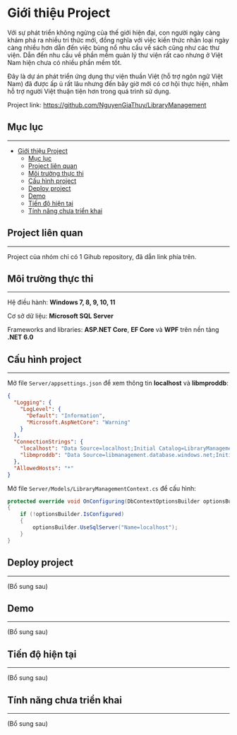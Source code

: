 # Giới thiệu Project
Với sự phát triển không ngừng của thế giới hiện đại, con người ngày càng khám phá ra nhiều tri thức mới, đồng nghĩa với việc kiến thức nhân loại ngày càng nhiều hơn dẫn đến việc bùng nổ nhu cầu về sách cũng như các thư viện. Dẫn đến nhu cầu về phần mềm quản lý thư viện rất cao nhưng ở Việt Nam hiện chưa có nhiều phần mềm tốt.

Đây là dự án phát triển ứng dụng thư viện thuần Việt (hỗ trợ ngôn ngữ Việt Nam) đã được ấp ủ rất lâu nhưng đến bây giờ mới có cơ hội thực hiện, nhằm hỗ trợ người Việt thuận tiện hơn trong quá trình sử dụng.

Project link: https://github.com/NguyenGiaThuy/LibraryManagement

## Mục lục
---

- [Giới thiệu Project](#giới-thiệu-project)
  - [Mục lục](#-mục-lục)
  - [Project liên quan](#-project-liên-quan)
  - [Môi trường thực thi](#-môi-trường-thực-thi)
  - [Cấu hình project](#-cấu-hình-project)
  - [Deploy project](#-deploy-project)
  - [Demo](#-demo)
  - [Tiến độ hiện tại](#-tiến-độ-hiện-tại)
  - [Tính năng chưa triển khai](#-tính-năng-chưa-triển-khai)

## Project liên quan
-------
Project của nhóm chỉ có 1 Gihub repository, đã dẫn link phía trên.

## Môi trường thực thi
-------
Hệ điều hành: **Windows 7, 8, 9, 10, 11**

Cơ sở dữ liệu: **Microsoft SQL Server**

Frameworks and libraries: **ASP.NET Core**, **EF Core** và **WPF** trên nền tảng **.NET 6.0**

## Cấu hình project
-------
Mở file ``Server/appsettings.json`` để xem thông tin **localhost** và **libmproddb**:
```json
{
  "Logging": {
    "LogLevel": {
      "Default": "Information",
      "Microsoft.AspNetCore": "Warning"
    }
  },
  "ConnectionStrings": {
    "localhost": "Data Source=localhost;Initial Catalog=LibraryManagement;Integrated Security=True",
    "libmproddb": "Data Source=libmanagement.database.windows.net;Initial Catalog=LibraryManagement;Persist Security Info=True;User ID=libadmin;Password=P@ssw0rd"
  },
  "AllowedHosts": "*"
}
```
Mở file ``Server/Models/LibraryManagementContext.cs`` để cấu hình:
```c#
protected override void OnConfiguring(DbContextOptionsBuilder optionsBuilder)
{
    if (!optionsBuilder.IsConfigured)
    {
        optionsBuilder.UseSqlServer("Name=localhost");
    }
}
```

## Deploy project
-------
(Bổ sung sau)

## Demo
-------
(Bổ sung sau)

## Tiến độ hiện tại
-------
(Bổ sung sau)

## Tính năng chưa triển khai
-------
(Bổ sung sau)